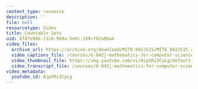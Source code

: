 ```yaml
---
content_type: resource
description: ''
file: null
resourcetype: Video
title: Countable Sets
uid: 6f87e980-21c6-969a-5e6c-158cf62a86a4
video_files:
  archive_url: https://archive.org/download/MIT6.042JS15/MIT6_042JS15_countable_ipod.mp4
  video_captions_file: /courses/6-042j-mathematics-for-computer-science-spring-2015/6d11ca1ff98e5147863dd05ca414c6e3_AipSRi3CyLg.vtt
  video_thumbnail_file: https://img.youtube.com/vi/AipSRi3CyLg/default.jpg
  video_transcript_file: /courses/6-042j-mathematics-for-computer-science-spring-2015/21d89f128c1b3d9544f0bd2c6236eb0f_AipSRi3CyLg.pdf
video_metadata:
  youtube_id: AipSRi3CyLg
---
```

